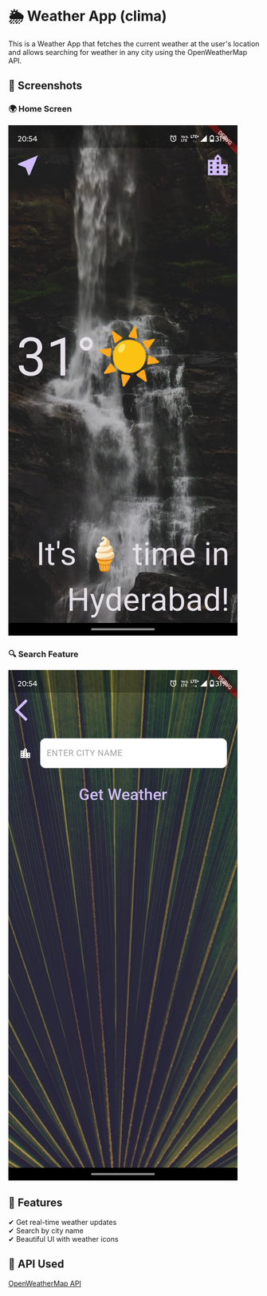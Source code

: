 # 🌦 Weather App (clima)

This is a Weather App that fetches the current weather at the user's location and allows searching for weather in any city using the OpenWeatherMap API.

## 📸 Screenshots

### 🌍 Home Screen
![Home Screen](assests\screenshots\weatherappsc.jpg)


### 🔍 Search Feature
![Search Screen](assests/screenshots/weatherappsc1.jpg)

## 🚀 Features
✔ Get real-time weather updates  
✔ Search by city name  
✔ Beautiful UI with weather icons  

## 🔗 API Used
[OpenWeatherMap API](https://openweathermap.org/)
